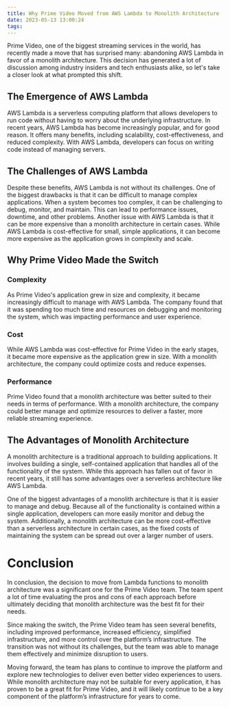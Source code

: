 ```yaml
---
title: Why Prime Video Moved from AWS Lambda to Monolith Architecture
date: 2023-05-13 13:00:24
tags:
---
```


Prime Video, one of the biggest streaming services in the world, has recently made a move that has surprised many: abandoning AWS Lambda in favor of a monolith architecture. This decision has generated a lot of discussion among industry insiders and tech enthusiasts alike, so let's take a closer look at what prompted this shift.

## The Emergence of AWS Lambda

AWS Lambda is a serverless computing platform that allows developers to run code without having to worry about the underlying infrastructure. In recent years, AWS Lambda has become increasingly popular, and for good reason. It offers many benefits, including scalability, cost-effectiveness, and reduced complexity. With AWS Lambda, developers can focus on writing code instead of managing servers.

## The Challenges of AWS Lambda

Despite these benefits, AWS Lambda is not without its challenges. One of the biggest drawbacks is that it can be difficult to manage complex applications. When a system becomes too complex, it can be challenging to debug, monitor, and maintain. This can lead to performance issues, downtime, and other problems. Another issue with AWS Lambda is that it can be more expensive than a monolith architecture in certain cases. While AWS Lambda is cost-effective for small, simple applications, it can become more expensive as the application grows in complexity and scale.

## Why Prime Video Made the Switch

### Complexity

As Prime Video's application grew in size and complexity, it became increasingly difficult to manage with AWS Lambda. The company found that it was spending too much time and resources on debugging and monitoring the system, which was impacting performance and user experience.

### Cost

While AWS Lambda was cost-effective for Prime Video in the early stages, it became more expensive as the application grew in size. With a monolith architecture, the company could optimize costs and reduce expenses.

### Performance

Prime Video found that a monolith architecture was better suited to their needs in terms of performance. With a monolith architecture, the company could better manage and optimize resources to deliver a faster, more reliable streaming experience.

## The Advantages of Monolith Architecture

A monolith architecture is a traditional approach to building applications. It involves building a single, self-contained application that handles all of the functionality of the system. While this approach has fallen out of favor in recent years, it still has some advantages over a serverless architecture like AWS Lambda.

One of the biggest advantages of a monolith architecture is that it is easier to manage and debug. Because all of the functionality is contained within a single application, developers can more easily monitor and debug the system. Additionally, a monolith architecture can be more cost-effective than a serverless architecture in certain cases, as the fixed costs of maintaining the system can be spread out over a larger number of users.

# Conclusion

In conclusion, the decision to move from Lambda functions to monolith architecture was a significant one for the Prime Video team. The team spent a lot of time evaluating the pros and cons of each approach before ultimately deciding that monolith architecture was the best fit for their needs.

Since making the switch, the Prime Video team has seen several benefits, including improved performance, increased efficiency, simplified infrastructure, and more control over the platform’s infrastructure. The transition was not without its challenges, but the team was able to manage them effectively and minimize disruption to users.

Moving forward, the team has plans to continue to improve the platform and explore new technologies to deliver even better video experiences to users. While monolith architecture may not be suitable for every application, it has proven to be a great fit for Prime Video, and it will likely continue to be a key component of the platform’s infrastructure for years to come.